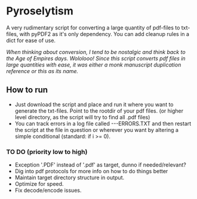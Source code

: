 # Pyroselytism
A very rudimentary script for converting a large quantity of pdf-files to txt-files, with pyPDF2 as it's only dependency.
You can add cleanup rules in a dict for ease of use. 

*When thinking about conversion, I tend to be nostalgic and think back to the Age of Empires days. Wololooo! Since this script converts pdf files in large quantities with ease, it was either a monk manuscript duplication reference or this as its name.*

## How to run
- Just download the script and place and run it where you want to generate the txt-files. Point to the rootdir of your pdf files. (or higher level directory, as the script will try to find all .pdf files)
- You can track errors in a log file called ---ERRORS.TXT and then restart the script at the file in question or wherever you want by altering a simple conditional (standard: if i >= 0).

### TO DO (priority low to high)
- Exception '.PDF' instead of '.pdf' as target, dunno if needed/relevant?
- Dig into pdf protocols for more info on how to do things better
- Maintain target directory structure in output.
- Optimize for speed.
- Fix decode/encode issues.
